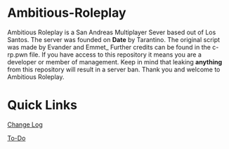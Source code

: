 # Ambitious-Roleplay

Ambitious Roleplay is a San Andreas Multiplayer Sever based out of Los Santos. The server was founded on **Date** by Tarantino. The original script was made by Evander and Emmet_
Further credits can be found in the c-rp.pwn file. If you have access to this repository it means you are a developer or member of management.
Keep in mind that leaking **anything** from this repository will result in a server ban. Thank you and welcome to Ambitious Roleplay.


# Quick Links

[Change Log](https://github.com/derekdavid33/Ambitious-Roleplay-Development/blob/master/ChangeLog.md)

[To-Do](https://github.com/derekdavid33/Ambitious-Roleplay-Development/blob/master/Todo.md)
